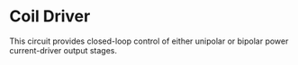 Coil Driver
===========
     
This circuit provides closed-loop control of either unipolar or bipolar power current-driver output stages.  